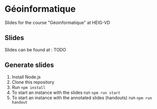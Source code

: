 # Géoinformatique

Slides for the course "Géoinformatique" at HEIG-VD

## Slides

Slides can be found at : TODO

## Generate slides

1. Install Node.js
2. Clone this repository
3. Run `npm install`
4. To start an instance with the slides run `npm run start`
5. To start an instance with the annotated slides (handouts) run `npm run handout`